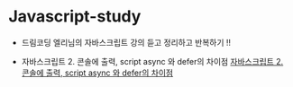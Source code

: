# Javascript-study
- 드림코딩 엘리님의 자바스크립트 강의 듣고 정리하고 반복하기 !!

- 자바스크립트 2. 콘솔에 출력, script async 와 defer의 차이점
<a href="https://www.youtube.com/watch?v=tJieVCgGzhs&list=PLv2d7VI9OotTVOL4QmPfvJWPJvkmv6h-2&index=2">자바스크립트 2. 콘솔에 출력, script async 와 defer의 차이점</a>
